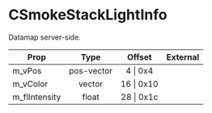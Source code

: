 # CSmokeStackLightInfo

Datamap server-side.

|Prop|Type|Offset|External|
|---|:-:|:-:|--:|
|m_vPos|pos-vector|4 \| 0x4||
|m_vColor|vector|16 \| 0x10||
|m_flIntensity|float|28 \| 0x1c||
